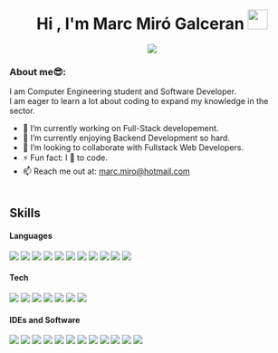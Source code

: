 <h1 align="center">Hi , I'm Marc Miró Galceran <img src="https://media.giphy.com/media/hvRJCLFzcasrR4ia7z/giphy.gif" width="35"></h1>
<p align="center">
  <a href="https://github.com/DenverCoder1/readme-typing-svg"><img src="https://readme-typing-svg.herokuapp.com?font=Time+New+Roman&color=%23C8BE25&size=25&center=true&vCenter=true&width=600&height=100&lines=Software+Developer;Competitive+Programmer;Always+learning"></a>
</p>

### About me😎:
I am Computer Engineering student and Software Developer.<br/>
I am eager to learn a lot about coding to expand my knowledge in the sector.

- 🔭 I’m currently working on Full-Stack developement.
- 🌱 I’m currently enjoying Backend Development so hard.
- 👯 I’m looking to collaborate with Fullstack Web Developers.
- ⚡ Fun fact: I 💖 to code.
- 📫 Reach me out at: marc.miro@hotmail.com <br><br>


## Skills
<h4> Languages </h4>
<span> 
  <img src="https://img.shields.io/badge/C-00599C?style=for-the-badge&logo=c&logoColor=white">
  <img src="https://img.shields.io/badge/C++-4EA8FF?style=for-the-badge&logo=c%2B%2B&logoColor=white">
  <img src="https://img.shields.io/badge/CSharp-9B4F96?style=for-the-badge&logo=c-sharp&logoColor=white">
  <img src="https://img.shields.io/badge/Java-ED8B00?style=for-the-badge&logo=java&logoColor=white">
  <img src="https://img.shields.io/badge/PHP-777BB4?style=for-the-badge&logo=php&logoColor=white">
  <img src="https://img.shields.io/badge/HTML5-E34F26?style=for-the-badge&logo=html5&logoColor=white">
  <img src="https://img.shields.io/badge/CSS3-1572B6?style=for-the-badge&logo=css3&logoColor=white">
  <img src="https://img.shields.io/badge/JavaScript-F7DF1E?style=for-the-badge&logo=javascript&logoColor=black">
  <img src="https://img.shields.io/badge/Python-2F855A?style=for-the-badge&logo=python&logoColor=white">
  <img src="https://img.shields.io/badge/Assembly-F6A700?style=for-the-badge&logo=assemblyscript&logoColor=white">
  <img src="https://img.shields.io/badge/Bash-7E7E7E?style=for-the-badge&logo=gnu-bash&logoColor=white">
</span>

<h4> Tech </h4>
<span>
  <img src="https://img.shields.io/badge/Git-F05032?style=for-the-badge&logo=git&logoColor=white">
  <img src="https://img.shields.io/badge/GitHub-181717?style=for-the-badge&logo=github&logoColor=white">
  <img src="https://img.shields.io/badge/MySQL-4479A1?style=for-the-badge&logo=mysql&logoColor=white">
  <img src="https://img.shields.io/badge/PostgreSQL-336791?style=for-the-badge&logo=postgresql&logoColor=white">
  <img src="https://img.shields.io/badge/MongoDB-47A248?style=for-the-badge&logo=mongodb&logoColor=white">
  <img src="https://img.shields.io/badge/Terminal-4E5452?style=for-the-badge&logo=gnubash&logoColor=white">
  <img src="https://img.shields.io/badge/ChatGPT-00B9F1?style=for-the-badge&logo=openai&logoColor=white">
</span>

<h4> IDEs and Software </h4>
<span>
  <img src="https://img.shields.io/badge/IntelliJ%20IDEA-000000?style=for-the-badge&logo=intellijidea&logoColor=white">
  <img src="https://img.shields.io/badge/NetBeans-005C6D?style=for-the-badge&logo=netbeans&logoColor=white">
  <img src="https://img.shields.io/badge/Eclipse-2C2255?style=for-the-badge&logo=eclipse&logoColor=white">
  <img src="https://img.shields.io/badge/Visual%20Studio%20Code-007ACC?style=for-the-badge&logo=visual-studio-code&logoColor=white">
  <img src="https://img.shields.io/badge/Visual%20Studio%202022-5C2D91?style=for-the-badge&logo=visual-studio&logoColor=white">
  <img src="https://img.shields.io/badge/Android%20Studio-3DDC84?style=for-the-badge&logo=androidstudio&logoColor=white">
  <img src="https://img.shields.io/badge/SourceTree-0052CC?style=for-the-badge&logo=sourcetree&logoColor=white">
  <img src="https://img.shields.io/badge/Docker-2496ED?style=for-the-badge&logo=docker&logoColor=white">
  <img src="https://img.shields.io/badge/XAMPP-FCA121?style=for-the-badge&logo=xampp&logoColor=white">
  <img src="https://img.shields.io/badge/Unity-000000?style=for-the-badge&logo=unity&logoColor=white">
  <img src="https://img.shields.io/badge/Jira-0052CC?style=for-the-badge&logo=jira&logoColor=white">
  <img src="https://img.shields.io/badge/Tajima-D15B85?style=for-the-badge&logo=other&logoColor=white">

</span>
